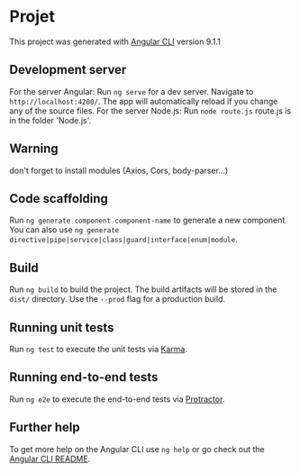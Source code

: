 # Projet

This project was generated with [Angular CLI](https://github.com/angular/angular-cli) version 9.1.1

## Development server

For the server Angular: Run `ng serve` for a dev server. Navigate to `http://localhost:4200/`. The app will automatically reload if you change any of the source files.
For the server Node.js: Run `node route.js` route.js is in the folder 'Node.js'. 

## Warning
don't forget to install modules (Axios, Cors, body-parser...)

## Code scaffolding

Run `ng generate component component-name` to generate a new component. You can also use `ng generate directive|pipe|service|class|guard|interface|enum|module`.

## Build

Run `ng build` to build the project. The build artifacts will be stored in the `dist/` directory. Use the `--prod` flag for a production build.

## Running unit tests

Run `ng test` to execute the unit tests via [Karma](https://karma-runner.github.io).

## Running end-to-end tests

Run `ng e2e` to execute the end-to-end tests via [Protractor](http://www.protractortest.org/).

## Further help

To get more help on the Angular CLI use `ng help` or go check out the [Angular CLI README](https://github.com/angular/angular-cli/blob/master/README.md).
